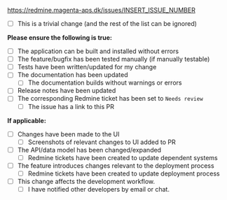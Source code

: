 https://redmine.magenta-aps.dk/issues/INSERT_ISSUE_NUMBER

- [ ] This is a trivial change (and the rest of the list can be ignored)

**Please ensure the following is true:**

- [ ] The application can be built and installed without errors
- [ ] The feature/bugfix has been tested manually (if manually testable)
- [ ] Tests have been written/updated for my change
- [ ] The documentation has been updated
    - [ ] The documentation builds without warnings or errors
- [ ] Release notes have been updated
- [ ] The corresponding Redmine ticket has been set to `Needs review`
    - [ ] The issue has a link to this PR

**If applicable:**

- [ ] Changes have been made to the UI
    - [ ] Screenshots of relevant changes to UI added to PR
- [ ] The API/data model has been changed/expanded
    - [ ] Redmine tickets have been created to update dependent systems
- [ ] The feature introduces changes relevant to the deployment process
    - [ ] Redmine tickets have been created to update deployment process
- [ ] This change affects the development workflow.
    - [ ] I have notified other developers by email or chat.

<!--
  If you've left boxes unchecked, remember to explain why; use ~~ to
  add a strike through to any that don't apply
-->
